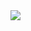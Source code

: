   <a align="center">
    <img src="https://skillicons.dev/icons?i=py,js,html,css,cs,ps,ai,pr,ae" align="center"/>
</p>

